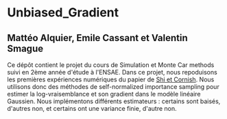 # Unbiased_Gradient
## Mattéo Alquier, Emile Cassant et Valentin Smague
Ce dépôt contient le projet du cours de Simulation et Monte Car methods suivi en 2ème année d'étude à l'ENSAE.
Dans ce projet, nous repoduisons les premières expériences numériques du papier de [Shi et Cornish](https://proceedings.mlr.press/v130/shi21d.html). Nous utilisons donc des méthodes de self-normalized importance sampling pour estimer la log-vraisemblance et son gradient dans le modèle linéaire Gaussien. Nous implémentons différents estimateurs : certains sont baisés, d'autres non, et certains ont une variance finie, d'autre non.
